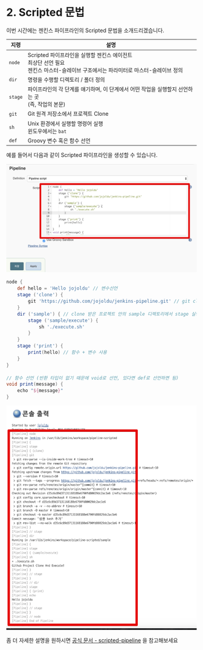 # 2. Scripted 문법

이번 시간에는 젠킨스 파이프라인의 Scripted 문법을 소개드리겠습니다.  


	

| 지령   |  설명   |
|  ---  |  ---  |
|  ```node```     |  Scripted 파이프라인을 실행할 젠킨스 에이전트 <br> 최상단 선언 필요 <br> 젠킨스 마스터-슬레이브 구조에서는 파라미터로 마스터-슬레이브 정의     |
|  ```dir```     |  명령을 수행할 디렉토리 / 폴더 정의     |
|  ```stage```     |  파이프라인의 각 단계를 얘기하며, 이 단계에서 어떤 작업을 실행할지 선언하는 곳<br> (즉, 작업의 본문)     |
|   ```git```    | Git 원격 저장소에서 프로젝트 Clone    |
|  ```sh```     | Unix 환경에서 실행할 명령어 실행<br>윈도우에서는 ```bat```    |
|  ```def```     | Groovy 변수 혹은 함수 선언   |


예를 들어서 다음과 같이 Scripted 파이프라인을 생성할 수 있습니다.

![scripted1](./images/2/scripted1.png)

```groovy
node {
    def hello = 'Hello jojoldu' // 변수선언
    stage ('clone') {
        git 'https://github.com/jojoldu/jenkins-pipeline.git' // git clone
    }
    dir ('sample') { // clone 받은 프로젝트 안의 sample 디렉토리에서 stage 실행
        stage ('sample/execute') {
            sh './execute.sh'
        }
    }
    stage ('print') {
        print(hello) // 함수 + 변수 사용
    }
}

// 함수 선언 (반환 타입이 없기 때문에 void로 선언, 있다면 def로 선언하면 됨)
void print(message) {
    echo "${message}"
}
```

![scripted2](./images/2/scripted2.png)

좀 더 자세한 설명을 원하시면 [공식 문서 - scripted-pipeline](https://jenkins.io/doc/book/pipeline/syntax/#scripted-pipeline) 을 참고해보세요

